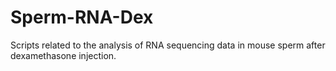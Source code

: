 # Sperm-RNA-Dex
Scripts related to the analysis of RNA sequencing data in mouse sperm after dexamethasone injection.
